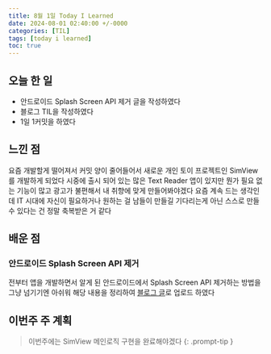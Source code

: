 ```yaml
---
title: 8월 1일 Today I Learned
date: 2024-08-01 02:40:00 +/-0000
categories: [TIL]
tags: [today i learned]
toc: true
---
```


## 오늘 한 일

* 안드로이드 Splash Screen API 제거 글을 작성하였다
* 블로그 TIL을 작성하였다
* 1일 1커밋을 하였다

## 느낀 점

요즘 개발할게 떨어져서 커밋 양이 줄어들어서 새로운 개인 토이 프로젝트인 SimView를 개발하게 되었다 시중에 출시 되어 있는 많은 Text Reader 앱이 있지만 뭔가 필요 없는 기능이 많고 광고가 불편해서 내 취향에 맞게 만들어봐야겠다 요즘 계속 드는 생각인데 IT 시대에 자신이 필요하거나 원하는 걸 남들이 만들길 기다리는게 아닌 스스로 만들 수 있다는 건 정말 축복받은 거 같다

## 배운 점

### 안드로이드 Splash Screen API 제거

전부터 앱을 개발하면서 알게 된 안드로이드에서 Splash Screen API 제거하는 방법을 그냥 넘기기엔 아쉬워 해당 내용을 정리하여 [블로그 글](https://jangwoojun.github.io/posts/%EC%95%88%EB%93%9C%EB%A1%9C%EC%9D%B4%EB%93%9C-Splash-screen-%EC%A0%9C%EA%B1%B0/)로 업로드 하였다

## 이번주 주 계획

> 이번주에는 SimView 메인로직 구현을 완료해야겠다
{: .prompt-tip }

